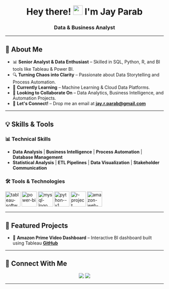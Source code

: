 <h1 align="center">Hey there! <img src="https://raw.githubusercontent.com/MartinHeinz/MartinHeinz/master/wave.gif" width="30px"> I'm Jay Parab</h1>
<h3 align="center">Data & Business Analyst</h3>

---

## 🚀 About Me

- 📊 **Senior Analyst & Data Enthusiast** – Skilled in SQL, Python, R, and BI tools like Tableau & Power BI.
- 🔍 **Turning Chaos into Clarity** – Passionate about Data Storytelling and Process Automation.
- 🌱 **Currently Learning** – Machine Learning & Cloud Data Platforms.
- 🤝 **Looking to Collaborate On** – Data Analytics, Business Intelligence, and Automation Projects.
- 📩 **Let's Connect!** – Drop me an email at **jay.r.parab@gmail.com**

---

## 💡 Skills & Tools

### 📊 **Technical Skills**
- **Data Analysis** | **Business Intelligence** | **Process Automation** | **Database Management**
- **Statistical Analysis** | **ETL Pipelines** | **Data Visualization** | **Stakeholder Communication**

### 🛠 **Tools & Technologies**
<p align="left"> 
    <img width="48" height="48" src="https://img.icons8.com/color/48/tableau-software.png" alt="tableau-software"/>
    <img width="48" height="48" src="https://img.icons8.com/color/48/power-bi.png" alt="power-bi"/>
    <img width="48" height="48" src="https://img.icons8.com/color/48/mysql-logo.png" alt="mysql-logo"/>
    <img width="48" height="48" src="https://img.icons8.com/color/48/python--v1.png" alt="python--v1"/>
    <img width="48" height="48" src="https://img.icons8.com/fluency/48/r-project.png" alt="r-project"/>
    <img width="48" height="48" src="https://img.icons8.com/color/48/amazon-web-services.png" alt="amazon-web-services"/>
</p>

---

## 📂 Featured Projects

- 📌 **Amazon Prime Video Dashboard** – Interactive BI dashboard built using Tableau **[GitHub](#)**

---

## 🔗 Connect With Me

<p align="center">
    <a href="https://www.linkedin.com/in/jay-r-parab/"><img src="https://img.icons8.com/fluent/48/000000/linkedin.png"/></a>
    <a href="https://www.instagram.com/_jay.parab_/" ><img src="https://img.icons8.com/fluent/48/000000/instagram-new.png"/></a>
</p>

---
